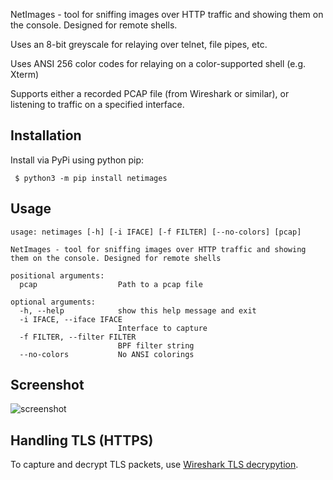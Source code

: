 NetImages - tool for sniffing images over HTTP traffic and showing them on the console.
Designed for remote shells.

Uses an 8-bit greyscale for relaying over telnet, file pipes, etc.

Uses ANSI 256 color codes for relaying on a color-supported shell (e.g. Xterm)

Supports either a recorded PCAP file (from Wireshark or similar), or listening to traffic on a specified interface.

## Installation

Install via PyPi using python pip:

```console
 $ python3 -m pip install netimages
```

## Usage

```console
usage: netimages [-h] [-i IFACE] [-f FILTER] [--no-colors] [pcap]

NetImages - tool for sniffing images over HTTP traffic and showing them on the console. Designed for remote shells

positional arguments:
  pcap                  Path to a pcap file

optional arguments:
  -h, --help            show this help message and exit
  -i IFACE, --iface IFACE
                        Interface to capture
  -f FILTER, --filter FILTER
                        BPF filter string
  --no-colors           No ANSI colorings

```

## Screenshot

![screenshot](screenshot.png)

## Handling TLS (HTTPS)

To capture and decrypt TLS packets, use [Wireshark TLS decrypytion](https://wiki.wireshark.org/TLS).
